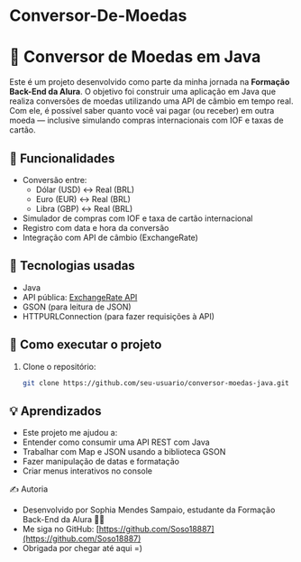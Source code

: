 # Conversor-De-Moedas
# 💱 Conversor de Moedas em Java
Este é um projeto desenvolvido como parte da minha jornada na **Formação Back-End da Alura**. O objetivo foi construir uma aplicação em Java que realiza conversões de moedas utilizando uma API de câmbio em tempo real. Com ele, é possível saber quanto você vai pagar (ou receber) em outra moeda — inclusive simulando compras internacionais com IOF e taxas de cartão.

## 🔧 Funcionalidades

- Conversão entre:
  - Dólar (USD) ↔ Real (BRL)
  - Euro (EUR) ↔ Real (BRL)
  - Libra (GBP) ↔ Real (BRL)
- Simulador de compras com IOF e taxa de cartão internacional
- Registro com data e hora da conversão
- Integração com API de câmbio (ExchangeRate)

## 📌 Tecnologias usadas

- Java
- API pública: [ExchangeRate API](https://www.exchangerate-api.com)
- GSON (para leitura de JSON)
- HTTPURLConnection (para fazer requisições à API)

## 🚀 Como executar o projeto

1. Clone o repositório:
   ```bash
   git clone https://github.com/seu-usuario/conversor-moedas-java.git


## 💡 Aprendizados

- Este projeto me ajudou a:
- Entender como consumir uma API REST com Java
- Trabalhar com Map e JSON usando a biblioteca GSON
- Fazer manipulação de datas e formatação
- Criar menus interativos no console

✍️ Autoria
- Desenvolvido por Sophia Mendes Sampaio,  estudante da Formação Back-End da Alura 👩‍💻
- Me siga no GitHub: [https://github.com/Soso18887](https://github.com/Soso18887)
- Obrigada por chegar até aqui =)
